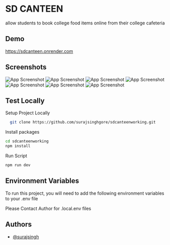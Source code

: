 
# SD CANTEEN

allow students to book college food items online from their college cafeteria


## Demo

https://sdcanteen.onrender.com


## Screenshots

![App Screenshot](https://res.cloudinary.com/dnxv21hr0/image/upload/v1698147307/sdcanteen/coyemfanikf9hbbja5vz.png)
![App Screenshot](https://res.cloudinary.com/dnxv21hr0/image/upload/v1698147308/sdcanteen/dy4irseg9kvhyr5esuz7.png)
![App Screenshot](https://res.cloudinary.com/dnxv21hr0/image/upload/v1698147304/sdcanteen/ltejnn0joer5z7j7div6.png)
![App Screenshot](https://res.cloudinary.com/dnxv21hr0/image/upload/v1698147301/sdcanteen/ocxvc3d3wz6ytooqkaby.png)
![App Screenshot](https://res.cloudinary.com/dnxv21hr0/image/upload/v1698147301/sdcanteen/wji3j4weuqbfnc49do31.png)
![App Screenshot](https://res.cloudinary.com/dnxv21hr0/image/upload/v1698147308/sdcanteen/kfhx8btbwmkna9360pw8.png)
![App Screenshot](https://res.cloudinary.com/dnxv21hr0/image/upload/v1698147302/sdcanteen/kkn40k3s30jkvnelisez.png)



## Test Locally

Setup Project Locally

```bash
  git clone https://github.com/surajsinghgore/sdcanteenworking.git
```

Install packages

```bash
cd sdcanteenworking
npm install
```

Run Script
```bash
npm run dev
```
## Environment Variables

To run this project, you will need to add the following environment variables to your .env file

Please Contact Author for .local.env files



## Authors

- [@surajsingh](https://www.linkedin.com/in/surajsinghgore)

